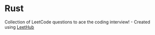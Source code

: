 # Rust
Collection of LeetCode questions to ace the coding interview! - Created using [LeetHub](https://github.com/QasimWani/LeetHub)
